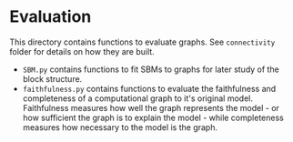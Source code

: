 # Evaluation

This directory contains functions to evaluate graphs. See `connectivity` folder for details on how they are built.

- `SBM.py` contains functions to fit SBMs to graphs for later study of the block structure.
- `faithfulness.py` contains functions to evaluate the faithfulness and completeness of a computational graph to it's original model. Faithfulness measures how well the graph represents the model - or how sufficient the graph is to explain the model - while completeness measures how necessary to the model is the graph.
